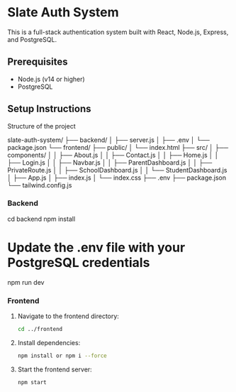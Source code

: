 # Slate Auth System

This is a full-stack authentication system built with React, Node.js, Express, and PostgreSQL.

## Prerequisites

- Node.js (v14 or higher)
- PostgreSQL

## Setup Instructions

Structure of the project

slate-auth-system/
├── backend/
│   ├── server.js
│   ├── .env
│   └── package.json
└── frontend/
    ├── public/
    │   └── index.html
    ├── src/
    │   ├── components/
    │   │   ├── About.js
    │   │   ├── Contact.js
    │   │   ├── Home.js
    │   │   ├── Login.js
    │   │   ├── Navbar.js
    │   │   ├── ParentDashboard.js
    │   │   ├── PrivateRoute.js
    │   │   ├── SchoolDashboard.js
    │   │   └── StudentDashboard.js
    │   ├── App.js
    │   ├── index.js
    │   └── index.css
    ├── .env
    ├── package.json
    └── tailwind.config.js

    
### Backend   

cd backend
npm install
# Update the .env file with your PostgreSQL credentials
npm run dev

### Frontend

1. Navigate to the frontend directory:
   ```sh
   cd ../frontend
   ```

2. Install dependencies:
   ```sh
   npm install or npm i --force
   ```

4. Start the frontend server:
   ```sh
   npm start
   ```
